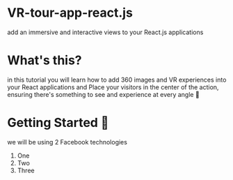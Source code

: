 # VR-tour-app-react.js
add an immersive and interactive views to your React.js applications
# What's this?
in this tutorial you will learn how to add 360 images and VR experiences into your React applications and Place your visitors in the center of the action, ensuring there's something to see and experience at every angle 📐
# Getting Started 💪
we will be using 2 Facebook technologies 
1. One
2. Two
3. Three
